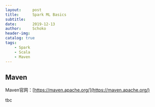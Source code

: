 ```yaml
---
layout:     post
title:      Spark ML Basics
subtitle:   
date:       2019-12-13
author:     Schoko
header-img: 
catalog: true
tags:
    - Spark
    - Scala
    - Maven
---
```


## Maven

Maven官网：[https://maven.apache.org/](https://maven.apache.org/)

tbc
